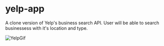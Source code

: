 # yelp-app

A clone version of Yelp's business search API. User will be able to search businessess with it's location and type.

![YelpGif](https://user-images.githubusercontent.com/24307015/90988837-9bfc2880-e55b-11ea-969f-4aeeb32ecad8.gif)

